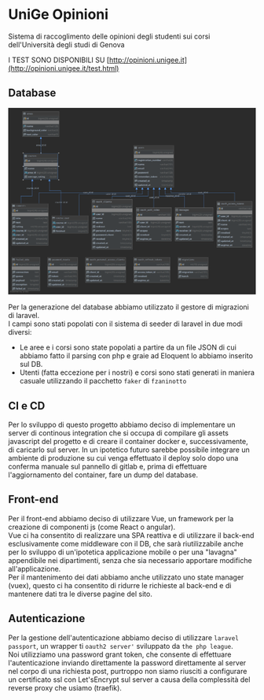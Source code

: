# UniGe Opinioni

Sistema di raccoglimento delle opinioni degli studenti sui corsi dell'Università degli studi di Genova

I TEST SONO DISPONIBILI SU [http://opinioni.unigee.it](http://opinioni.unigee.it/test.html)


## Database
![alt text](./uml_database.png)

Per la generazione del database abbiamo utilizzato il gestore di migrazioni di laravel.  
I campi sono stati popolati con il sistema di seeder di laravel in due modi diversi:  
- Le aree e i corsi sono state popolati a partire da un file JSON di cui abbiamo fatto il parsing con php e graie ad Eloquent lo abbiamo inserito sul DB.  
- Utenti (fatta eccezione per i nostri) e corsi sono stati generati in maniera casuale utilizzando il pacchetto `faker` di `fzaninotto` 

## CI e CD
Per lo sviluppo di questo progetto abbiamo deciso di implementare un server di continous integration che si occupa di compilare gli assets javascript del progetto e di creare il container docker e, successivamente, di caricarlo sul server.
In un ipotetico futuro sarebbe possibile integrare un ambiente di produzione su cui venga effettuato il deploy solo dopo una conferma manuale sul pannello di gitlab e, prima di effettuare l'aggiornamento del container, fare un dump del database.

## Front-end
Per il front-end abbiamo deciso di utilizzare Vue, un framework per la creazione di componenti js (come React o angular).  
Vue ci ha consentito di realizzare una SPA reattiva e di utilizzare il back-end esclusivamente come middleware con il DB, che sarà riutilizzabile anche per lo sviluppo di un'ipotetica applicazione mobile o per una "lavagna" appendibile nei dipartimenti, senza che sia necessario apportare modifiche all'applicazione.  
Per il mantenimento dei dati abbiamo anche utilizzato uno state manager (vuex), questo ci ha consentito di ridurre le richieste al back-end e di mantenere dati tra le diverse pagine del sito.  

## Autenticazione
Per la gestione dell'autenticazione abbiamo deciso di utilizzare `laravel passport`, un wrapper ti `oauth2 server'` sviluppato da `the php league`.  
Noi utilizziamo una password grant token, che consente di effettuare l'autenticazione inviando direttamente la password direttamente al server nel corpo di una richiesta post, purtroppo non siamo riusciti a configurare un certificato ssl con Let'sEncrypt sul server a causa della complessità del reverse proxy che usiamo (traefik).  
